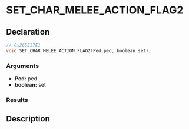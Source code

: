 # SET_CHAR_MELEE_ACTION_FLAG2

## Declaration
```cpp
// 0x265E37E1
void SET_CHAR_MELEE_ACTION_FLAG2(Ped ped, boolean set);
```

### Arguments
- **Ped:** ped
- **boolean:** set

### Results

## Description
